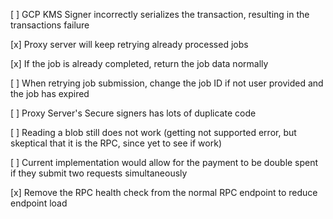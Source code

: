 



[ ] GCP KMS Signer incorrectly serializes the transaction, resulting in the transactions failure

[x] Proxy server will keep retrying already processed jobs

[x] If the job is already completed, return the job data normally

[ ] When retrying job submission, change the job ID if not user provided and the job has expired

[ ] Proxy Server's Secure signers has lots of duplicate code

[ ] Reading a blob still does not work (getting not supported error, but skeptical that it is the RPC, since yet to see if work)

[ ] Current implementation would allow for the payment to be double spent if they submit two requests simultaneously

[x] Remove the RPC health check from the normal RPC endpoint to reduce endpoint load